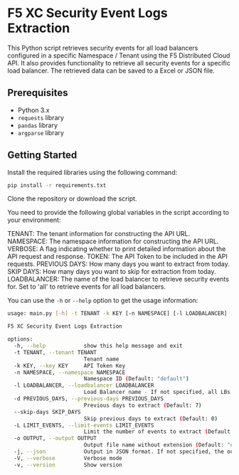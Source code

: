 # F5 XC Security Event Logs Extraction

This Python script retrieves security events for all load balancers configured in a specific Namespace / Tenant using the F5 Distributed Cloud API. It also provides functionality to retrieve all security events for a specific load balancer. The retrieved data can be saved to a Excel or JSON file.

## Prerequisites

- Python 3.x
- `requests` library
- `pandas` library
- `argparse` library

## Getting Started

Install the required libraries using the following command:

```bash
pip install -r requirements.txt
```

Clone the repository or download the script.

You need to provide the following global variables in the script according to your environment:

TENANT: The tenant information for constructing the API URL.
NAMESPACE: The namespace information for constructing the API URL.
VERBOSE: A flag indicating whether to print detailed information about the API request and response.
TOKEN: The API Token to be included in the API requests.
PREVIOUS DAYS: How many days you want to extract from today.
SKIP DAYS: How many days you want to skip for extraction from today.
LOADBALANCER: The name of the load balancer to retrieve security events for. Set to 'all' to retrieve events for all load balancers.

You can use the `-h` or `--help` option to get the usage information:

```bash
usage: main.py [-h] -t TENANT -k KEY [-n NAMESPACE] [-l LOADBALANCER] [-d PREVIOUS_DAYS] [--skip-days SKIP_DAYS] [-L LIMIT_EVENTS] [-o OUTPUT] [-j] [-V]

F5 XC Security Event Logs Extraction

options:
  -h, --help            show this help message and exit
  -t TENANT, --tenant TENANT
                        Tenant name
  -k KEY, --key KEY     API Token Key
  -n NAMESPACE, --namespace NAMESPACE
                        Namespace ID (Default: "default")
  -l LOADBALANCER, --loadbalancer LOADBALANCER
                        Load Balancer name - If not specified, all LBs will be extracted
  -d PREVIOUS_DAYS, --previous-days PREVIOUS_DAYS
                        Previous days to extract (Default: 7)
  --skip-days SKIP_DAYS
                        Skip previous days to extract (Default: 0)
  -L LIMIT_EVENTS, --limit-events LIMIT_EVENTS
                        Limit the number of events to extract (Default: No limit)
  -o OUTPUT, --output OUTPUT
                        Output file name without extension (Default: "data")
  -j, --json            Output in JSON format. If not specified, the output will be in Excel format
  -V, --verbose         Verbose mode
  -v, --version         Show version
```
